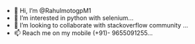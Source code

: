- 👋 Hi, I’m @RahulmotogpM1
- 👀 I’m interested in python with selenium...
- 💞️ I’m looking to collaborate with stackoverflow community ...
- 📫 Reach me on my mobile (+91)- 9655091255...

<!---
RahulmotogpM1/RahulmotogpM1 is a ✨ special ✨ repository because its `README.md` (this file) appears on your GitHub profile.
You can click the Preview link to take a look at your changes.
--->
